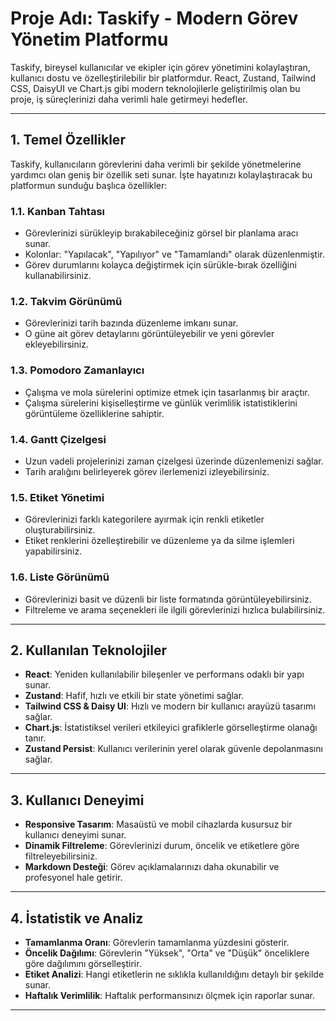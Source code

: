 # Proje Adı: **Taskify - Modern Görev Yönetim Platformu**

Taskify, bireysel kullanıcılar ve ekipler için görev yönetimini kolaylaştıran, kullanıcı dostu ve özelleştirilebilir bir platformdur. React, Zustand, Tailwind CSS, DaisyUI ve Chart.js gibi modern teknolojilerle geliştirilmiş olan bu proje, iş süreçlerinizi daha verimli hale getirmeyi hedefler.

---

## 1. **Temel Özellikler**

Taskify, kullanıcıların görevlerini daha verimli bir şekilde yönetmelerine yardımcı olan geniş bir özellik seti sunar. İşte hayatınızı kolaylaştıracak bu platformun sunduğu başlıca özellikler:

### 1.1. **Kanban Tahtası**
- Görevlerinizi sürükleyip bırakabileceğiniz görsel bir planlama aracı sunar.
- Kolonlar: "Yapılacak", "Yapılıyor" ve "Tamamlandı" olarak düzenlenmiştir.
- Görev durumlarını kolayca değiştirmek için sürükle-bırak özelliğini kullanabilirsiniz.

### 1.2. **Takvim Görünümü**
- Görevlerinizi tarih bazında düzenleme imkanı sunar.
- O güne ait görev detaylarını görüntüleyebilir ve yeni görevler ekleyebilirsiniz.

### 1.3. **Pomodoro Zamanlayıcı**
- Çalışma ve mola sürelerini optimize etmek için tasarlanmış bir araçtır.
- Çalışma sürelerini kişiselleştirme ve günlük verimlilik istatistiklerini görüntüleme özelliklerine sahiptir.

### 1.4. **Gantt Çizelgesi**
- Uzun vadeli projelerinizi zaman çizelgesi üzerinde düzenlemenizi sağlar.
- Tarih aralığını belirleyerek görev ilerlemenizi izleyebilirsiniz.

### 1.5. **Etiket Yönetimi**
- Görevlerinizi farklı kategorilere ayırmak için renkli etiketler oluşturabilirsiniz.
- Etiket renklerini özelleştirebilir ve düzenleme ya da silme işlemleri yapabilirsiniz.

### 1.6. **Liste Görünümü**
- Görevlerinizi basit ve düzenli bir liste formatında görüntüleyebilirsiniz.
- Filtreleme ve arama seçenekleri ile ilgili görevlerinizi hızlıca bulabilirsiniz.

---

## 2. **Kullanılan Teknolojiler**
- **React**: Yeniden kullanılabilir bileşenler ve performans odaklı bir yapı sunar.
- **Zustand**: Hafif, hızlı ve etkili bir state yönetimi sağlar.
- **Tailwind CSS & Daisy UI**: Hızlı ve modern bir kullanıcı arayüzü tasarımı sağlar.
- **Chart.js**: İstatistiksel verileri etkileyici grafiklerle görselleştirme olanağı tanır.
- **Zustand Persist**: Kullanıcı verilerinin yerel olarak güvenle depolanmasını sağlar.

---

## 3. **Kullanıcı Deneyimi**
- **Responsive Tasarım**: Masaüstü ve mobil cihazlarda kusursuz bir kullanıcı deneyimi sunar.
- **Dinamik Filtreleme**: Görevlerinizi durum, öncelik ve etiketlere göre filtreleyebilirsiniz.
- **Markdown Desteği**: Görev açıklamalarınızı daha okunabilir ve profesyonel hale getirir.

---

## 4. **İstatistik ve Analiz**
- **Tamamlanma Oranı**: Görevlerin tamamlanma yüzdesini gösterir.
- **Öncelik Dağılımı**: Görevlerin "Yüksek", "Orta" ve "Düşük" önceliklere göre dağılımını görselleştirir.
- **Etiket Analizi**: Hangi etiketlerin ne sıklıkla kullanıldığını detaylı bir şekilde sunar.
- **Haftalık Verimlilik**: Haftalık performansınızı ölçmek için raporlar sunar.

---



